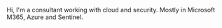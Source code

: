 Hi, I'm a consultant working with cloud and security. Mostly in Microsoft M365, Azure and Sentinel. 


<!---
islaitin/islaitin is a ✨ special ✨ repository because its `README.md` (this file) appears on your GitHub profile.
You can click the Preview link to take a look at your changes.
--->
